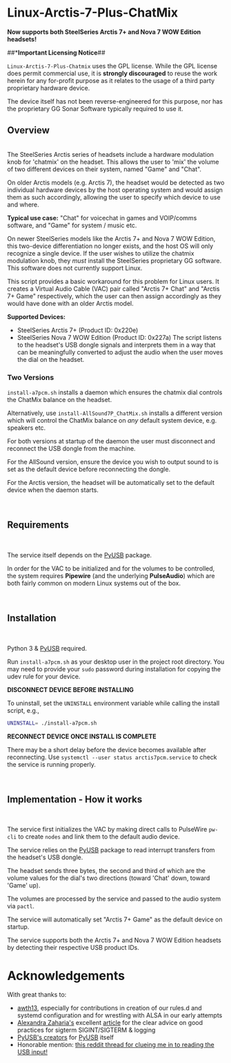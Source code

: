 # Linux-Arctis-7-Plus-ChatMix

**Now supports both SteelSeries Arctis 7+ and Nova 7 WOW Edition headsets!**

##***Important Licensing Notice**##

`Linux-Arctis-7-Plus-Chatmix` uses the GPL license. While the GPL license does permit commercial use,
it is **strongly discouraged** to reuse the work herein for any for-profit purpose as it relates to the usage
of a third party proprietary hardware device. 

The device itself has not been reverse-engineered for this purpose, nor has the proprietary GG Sonar Software typically
required to use it. 


## Overview
<br>
The SteelSeries Arctis series of headsets include a hardware modulation knob for 'chatmix' on the headset.
This allows the user to 'mix' the volume of two different devices on their system, named "Game" and "Chat".

On older Arctis models (e.g. Arctis 7), the headset would be detected as two individual hardware devices by
the host operating system and would assign them as such accordingly, allowing the user to specify which device to
use and where.

**Typical use case:** "Chat" for voicechat in games and VOIP/comms software, and "Game" for system / music etc.

On newer SteelSeries models like the Arctis 7+ and Nova 7 WOW Edition, this two-device differentiation no longer exists, and the host OS will only recognize a single device.
If the user wishes to utilize the chatmix modulation knob, they *must* install the SteelSeries proprietary GG software. This
software does not currently support Linux.

This script provides a basic workaround for this problem for Linux users. It creates a Virtual Audio Cable (VAC) pair called "Arctis 7+ Chat"
and "Arctis 7+ Game" respectively, which the user can then assign accordingly as they would have done with an older Arctis model.

**Supported Devices:**
- SteelSeries Arctis 7+ (Product ID: 0x220e)
- SteelSeries Nova 7 WOW Edition (Product ID: 0x227a) 
The script listens to the headset's USB dongle signals and interprets them in a way that can be meaningfully converted
to adjust the audio when the user moves the dial on the headset.

### Two Versions ###

`install-a7pcm.sh` installs a daemon which ensures the chatmix dial controls the ChatMix balance on the headset.

Alternatively, use `install-AllSound7P_ChatMix.sh` installs a different version which will control the ChatMix balance
on *any* default system device, e.g. speakers etc.

For both versions at startup of the daemon the user must disconnect and reconnect the USB dongle from the machine. 

For the AllSound version, ensure the device you wish to output sound to is set as the default device before reconnecting the dongle.

For the Arctis version, the headset will be automatically set to the default device when the daemon starts.

<br>

## Requirements
<br>

The service itself depends on the [PyUSB](https://github.com/walac/pyusb) package. 

In order for the VAC to be initialized and for the volumes to be controlled, the system requires **Pipewire** (and the underlying **PulseAudio**)
which are both fairly common on modern Linux systems out of the box.

<br>

## Installation
<br>

Python 3 & [PyUSB](https://github.com/pyusb/pyusb) required. 

Run `install-a7pcm.sh` as your desktop user in the project root directory. You may need to provide your `sudo` password during installation for copying the udev rule for your device.

**DISCONNECT DEVICE BEFORE INSTALLING**

To uninstall, set the `UNINSTALL` environment variable while calling the install script, e.g.,

```bash
UNINSTALL= ./install-a7pcm.sh
```

**RECONNECT DEVICE ONCE INSTALL IS COMPLETE**

There may be a short delay before the device becomes available after reconnecting. Use `systemctl --user status arctis7pcm.service` to check the service
is running properly.

<br>

## Implementation - How it works
<br>

The service first initializes the VAC by making direct calls to PulseWire `pw-cli` to create `nodes` and link them to the default audio device.

The service relies on the [PyUSB](https://github.com/walac/pyusb) package to read interrupt transfers from the headset's USB dongle.

The headset sends three bytes, the second and third of which are the volume values for the dial's two directions (toward 'Chat' down, toward 'Game' up).

The volumes are processed by the service and passed to the audio system via `pactl`.

The service will automatically set "Arctis 7+ Game" as the default device on startup.

The service supports both the Arctis 7+ and Nova 7 WOW Edition headsets by detecting their respective USB product IDs.



# Acknowledgements

With great thanks to:
- [awth13](https://github.com/awth13), especially for contributions in creation of our rules.d and systemd configuration and for wrestling with ALSA in our early attempts
- [Alexandra Zaharia's](https://github.com/alexandra-zaharia) excellent [article](https://alexandra-zaharia.github.io/posts/stopping-python-systemd-service-cleanly) for the clear advice on good practices for sigterm SIGINT/SIGTERM & logging
- [PyUSB's creators](https://github.com/pyusb) for [PyUSB](https://github.com/pyusb/pyusb) itself
- Honorable mention: [this reddit thread for clueing me in to reading the USB input!](https://www.reddit.com/r/steelseries/comments/s4uzos/arctis_7_on_linux_sonar_workaround/hu51jjy/)

